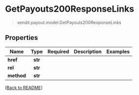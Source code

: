 # GetPayouts200ResponseLinks
> xendit.payout.model.GetPayouts200ResponseLinks


## Properties
| Name | Type | Required | Description | Examples |
|------------|:-------------:|:-------------:|-------------|:-------------:|
| **href** | **str** | |   |  |
| **rel** | **str** | |   |  |
| **method** | **str** | |   |  |


[[Back to README]](../../README.md)


